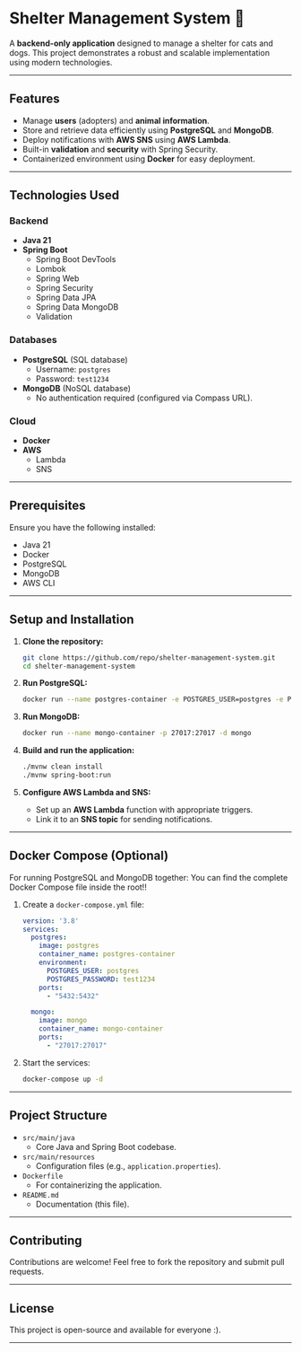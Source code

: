 
# Shelter Management System 🐾

A **backend-only application** designed to manage a shelter for cats and dogs. This project demonstrates a robust and scalable implementation using modern technologies.

---

## **Features**
- Manage **users** (adopters) and **animal information**.
- Store and retrieve data efficiently using **PostgreSQL** and **MongoDB**.
- Deploy notifications with **AWS SNS** using **AWS Lambda**.
- Built-in **validation** and **security** with Spring Security.
- Containerized environment using **Docker** for easy deployment.

---

## **Technologies Used**
### **Backend**
- **Java 21**
- **Spring Boot**
    - Spring Boot DevTools
    - Lombok
    - Spring Web
    - Spring Security
    - Spring Data JPA
    - Spring Data MongoDB
    - Validation

### **Databases**
- **PostgreSQL** (SQL database)
    - Username: `postgres`
    - Password: `test1234`
- **MongoDB** (NoSQL database)
    - No authentication required (configured via Compass URL).

### **Cloud**
- **Docker**
- **AWS**
    - Lambda
    - SNS

---

## **Prerequisites**
Ensure you have the following installed:
- Java 21
- Docker
- PostgreSQL
- MongoDB
- AWS CLI

---

## **Setup and Installation**
1. **Clone the repository:**
   ```bash  
   git clone https://github.com/repo/shelter-management-system.git  
   cd shelter-management-system  
   ```  

2. **Run PostgreSQL:**
   ```bash  
   docker run --name postgres-container -e POSTGRES_USER=postgres -e POSTGRES_PASSWORD=test1234 -p 5432:5432 -d postgres  
   ```  

3. **Run MongoDB:**
   ```bash  
   docker run --name mongo-container -p 27017:27017 -d mongo  
   ```  

4. **Build and run the application:**
   ```bash  
   ./mvnw clean install  
   ./mvnw spring-boot:run  
   ```  

5. **Configure AWS Lambda and SNS:**
    - Set up an **AWS Lambda** function with appropriate triggers.
    - Link it to an **SNS topic** for sending notifications.

---

## **Docker Compose (Optional)**
For running PostgreSQL and MongoDB together:
You can find the complete Docker Compose file inside the root!!
1. Create a `docker-compose.yml` file:
   ```yaml  
   version: '3.8'
   services:
     postgres:
       image: postgres
       container_name: postgres-container
       environment:
         POSTGRES_USER: postgres
         POSTGRES_PASSWORD: test1234
       ports:
         - "5432:5432"

     mongo:
       image: mongo
       container_name: mongo-container
       ports:
         - "27017:27017"
   ```  

2. Start the services:
   ```bash  
   docker-compose up -d  
   ```  

---

## **Project Structure**
- `src/main/java`
    - Core Java and Spring Boot codebase.
- `src/main/resources`
    - Configuration files (e.g., `application.properties`).
- `Dockerfile`
    - For containerizing the application.
- `README.md`
    - Documentation (this file).

---

## **Contributing**
Contributions are welcome! Feel free to fork the repository and submit pull requests.

---

## **License**
This project is open-source and available for everyone :).

---  
